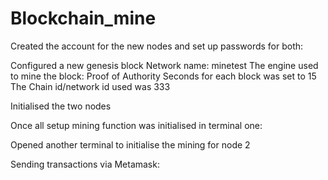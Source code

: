 # Blockchain_mine

Created the account for the new nodes and set up passwords for both: 
 
 
Configured a new genesis block
Network name: minetest
The engine used to mine the block: Proof of Authority
Seconds for each block was set to 15
The Chain id/network id used was 333
 
 

Initialised the two nodes 
 

Once all setup mining function was initialised in terminal one:
 

 



Opened another terminal to initialise the mining for node 2
 
 

Sending transactions via Metamask:





